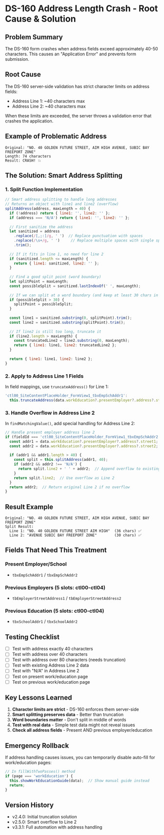 # DS-160 Address Length Crash - Root Cause & Solution

## Problem Summary
The DS-160 form crashes when address fields exceed approximately 40-50 characters. This causes an "Application Error" and prevents form submission.

## Root Cause
The DS-160 server-side validation has strict character limits on address fields:
- Address Line 1: ~40 characters max
- Address Line 2: ~40 characters max

When these limits are exceeded, the server throws a validation error that crashes the application.

## Example of Problematic Address
```
Original: "NO. 40 GOLDEN FUTURE STREET, AIM HIGH AVENUE, SUBIC BAY FREEPORT ZONE"
Length: 74 characters
Result: CRASH! 💥
```

## The Solution: Smart Address Splitting

### 1. Split Function Implementation
```javascript
// Smart address splitting to handle long addresses
// Returns an object with line1 and line2 (overflow)
splitAddress(address, maxLength = 40) {
  if (!address) return { line1: '', line2: '' };
  if (address === 'N/A') return { line1: '', line2: '' };
  
  // First sanitize the address
  let sanitized = address
    .replace(/[,;:]/g, ' ')  // Replace punctuation with spaces
    .replace(/\s+/g, ' ')     // Replace multiple spaces with single space
    .trim();
  
  // If it fits in line 1, no need for line 2
  if (sanitized.length <= maxLength) {
    return { line1: sanitized, line2: '' };
  }
  
  // Find a good split point (word boundary)
  let splitPoint = maxLength;
  const possibleSplit = sanitized.lastIndexOf(' ', maxLength);
  
  // If we can split at a word boundary (and keep at least 30 chars in line 1)
  if (possibleSplit > 30) {
    splitPoint = possibleSplit;
  }
  
  const line1 = sanitized.substring(0, splitPoint).trim();
  const line2 = sanitized.substring(splitPoint).trim();
  
  // If line2 is still too long, truncate it
  if (line2.length > maxLength) {
    const truncatedLine2 = line2.substring(0, maxLength);
    return { line1: line1, line2: truncatedLine2 };
  }
  
  return { line1: line1, line2: line2 };
}
```

### 2. Apply to Address Line 1 Fields
In field mappings, use `truncateAddress()` for Line 1:
```javascript
'ctl00_SiteContentPlaceHolder_FormView1_tbxEmpSchAddr1': 
  this.truncateAddress(data.workEducation?.presentEmployer?.address?.street1),
```

### 3. Handle Overflow in Address Line 2
In `findMatchingValue()`, add special handling for Address Line 2:
```javascript
// Handle present employer address line 2
if (fieldId === 'ctl00_SiteContentPlaceHolder_FormView1_tbxEmpSchAddr2') {
  const addr1 = data.workEducation?.presentEmployer?.address?.street1;
  const addr2 = data.workEducation?.presentEmployer?.address?.street2;
  
  if (addr1 && addr1.length > 40) {
    const split = this.splitAddress(addr1, 40);
    if (addr2 && addr2 !== 'N/A') {
      return split.line2 + ' ' + addr2;  // Append overflow to existing Line 2
    }
    return split.line2;  // Use overflow as Line 2
  }
  return addr2;  // Return original Line 2 if no overflow
}
```

## Result Example
```
Original: "NO. 40 GOLDEN FUTURE STREET, AIM HIGH AVENUE, SUBIC BAY FREEPORT ZONE"
Split Result:
  Line 1: "NO. 40 GOLDEN FUTURE STREET AIM HIGH"  (36 chars) ✅
  Line 2: "AVENUE SUBIC BAY FREEPORT ZONE"        (30 chars) ✅
```

## Fields That Need This Treatment

### Present Employer/School
- `tbxEmpSchAddr1` / `tbxEmpSchAddr2`

### Previous Employers (5 slots: ctl00-ctl04)
- `tbEmployerStreetAddress1` / `tbEmployerStreetAddress2`

### Previous Education (5 slots: ctl00-ctl04)
- `tbxSchoolAddr1` / `tbxSchoolAddr2`

## Testing Checklist
- [ ] Test with address exactly 40 characters
- [ ] Test with address over 40 characters
- [ ] Test with address over 80 characters (needs truncation)
- [ ] Test with existing Address Line 2 data
- [ ] Test with "N/A" in Address Line 2
- [ ] Test on present work/education page
- [ ] Test on previous work/education page

## Key Lessons Learned
1. **Character limits are strict** - DS-160 enforces them server-side
2. **Smart splitting preserves data** - Better than truncation
3. **Word boundaries matter** - Don't split in middle of words
4. **Test with real data** - Simple test data might not reveal issues
5. **Check all address fields** - Present AND previous employer/education

## Emergency Rollback
If address handling causes issues, you can temporarily disable auto-fill for work/education pages:

```javascript
// In fillWithTwoPasses() method
if (page === 'workEducation') {
  this.showWorkEducationGuide(data);  // Show manual guide instead
  return;
}
```

## Version History
- v2.4.0: Initial truncation solution
- v2.5.0: Smart overflow to Line 2
- v3.3.1: Full automation with address handling